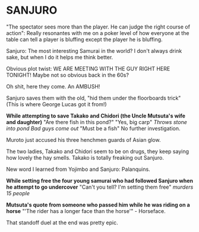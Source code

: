 SANJURO
=======
"The spectator sees more than the player. He can judge the right course of action": Really resonantes with me on a poker level of how everyone at the table can tell a player is bluffing except the player he is bluffing.

Sanjuro: The most interesting Samurai in the world?
I don't always drink sake, but when I do it helps me think better.

Obvious plot twist: WE ARE MEETING WITH THE GUY RIGHT HERE TONIGHT!
Maybe not so obvious back in the 60s?

Oh shit, here they come. An AMBUSH!

Sanjuro saves them with the old, "hid them under the floorboards trick" (This is where George Lucas got it from!)

**While attempting to save Takako and Chidori (the Uncle Mutsuta's wife and daughter)**
"Are there fish in this pond?"
"Yes, big carp"
*Throws stone into pond*
*Bad guys come out*
"Must be a fish"
No further investigation.

Muroto just accused his three henchmen guards of Asian glow.

The two ladies, Takako and Chidori seem to be on drugs, they keep saying how lovely the hay smells.
Takako is totally freaking out Sanjuro.

New word I learned from Yojimbo and Sanjuro: Palanquins.

**While setting free the four young samurai who had followed Sanjuro when he attempt to go undercover**
"Can't you tell? I'm setting them free" *murders 15 people*

**Mutsuta's quote from someone who passed him while he was riding on a horse**
"'The rider has a longer face than the horse'" - Horseface.

That standoff duel at the end was pretty epic.
